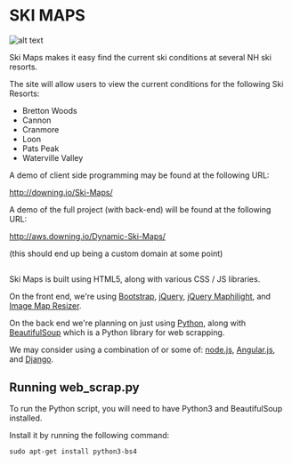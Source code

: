 # SKI MAPS
![alt text](http://downing.io/Ski-Maps/img/demo.png "Demo")

Ski Maps makes it easy find the current ski conditions at several NH ski resorts.

The site will allow users to view the current conditions for the following Ski Resorts:
- Bretton Woods
- Cannon
- Cranmore
- Loon
- Pats Peak
- Waterville Valley

A demo of client side programming may be found at the following URL:

http://downing.io/Ski-Maps/

A demo of the full project (with back-end) will be found at the following URL:

http://aws.downing.io/Dynamic-Ski-Maps/

(this should end up being a custom domain at some point)

##
Ski Maps is built using HTML5, along with various CSS / JS libraries.

On the front end, we're using
[Bootstrap](https://getbootstrap.com/),
[jQuery](https://jquery.com/),
[jQuery Maphilight](https://github.com/kemayo/maphilight),
and [Image Map Resizer](https://github.com/davidjbradshaw/image-map-resizer).

On the back end we're planning on just using
[Python](https://www.python.org/),
along with
[BeautifulSoup](http://www.crummy.com/software/BeautifulSoup/)
which is a Python library for web scrapping.

We may consider using a combination of or some of:
[node.js](https://nodejs.org/en/),
[Angular.js](https://angularjs.org/),
and [Django](https://www.djangoproject.com/).

## Running web_scrap.py
To run the Python script, you will need to have Python3 and BeautifulSoup installed.

Install it by running the following command:

```
sudo apt-get install python3-bs4
```
